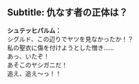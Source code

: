 # 

  
## Subtitle: 仇なす者の正体は？
  
**シュテッヒパルム：**  
シグルド、この辺りでヤツを見なかったか！？  
私の聖衣に傷を付けようとした憎き……  
あっ、いたぞ！  
あそこのヤシガニだ！  
追え、追え～っ！！  

